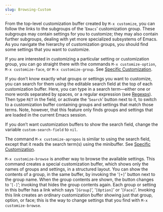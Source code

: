 ```yaml
---
slug: Browsing-Custom
---
```


From the top-level customization buffer created by `M-x customize`, you can follow the links to the subgroups of the ‘`Emacs`’ customization group. These subgroups may contain settings for you to customize; they may also contain further subgroups, dealing with yet more specialized subsystems of Emacs. As you navigate the hierarchy of customization groups, you should find some settings that you want to customize.

If you are interested in customizing a particular setting or customization group, you can go straight there with the commands `M-x customize-option`, `M-x customize-face`, or `M-x customize-group`<!-- /@w -->. See [Specific Customization](Specific-Customization).

If you don’t know exactly what groups or settings you want to customize, you can search for them using the editable search field at the top of each customization buffer. Here, you can type in a search term—either one or more words separated by spaces, or a regular expression (see [Regexps](Regexps)). Then type `RET` in the field, or activate the ‘`Search`’ button next to it, to switch to a customization buffer containing groups and settings that match those terms. Note, however, that this feature only finds groups and settings that are loaded in the current Emacs session.

If you don’t want customization buffers to show the search field, change the variable `custom-search-field` to `nil`.

The command `M-x customize-apropos` is similar to using the search field, except that it reads the search term(s) using the minibuffer. See [Specific Customization](Specific-Customization).

`M-x customize-browse` is another way to browse the available settings. This command creates a special customization buffer, which shows only the names of groups and settings, in a structured layout. You can show the contents of a group, in the same buffer, by invoking the ‘`[+]`’ button next to the group name. When the group contents are shown, the button changes to ‘`[-]`’; invoking that hides the group contents again. Each group or setting in this buffer has a link which says ‘`[Group]`’, ‘`[Option]`’ or ‘`[Face]`’. Invoking this link creates an ordinary customization buffer showing just that group, option, or face; this is the way to change settings that you find with `M-x customize-browse`.
